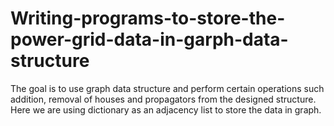 # Writing-programs-to-store-the-power-grid-data-in-garph-data-structure
The goal is to use graph data structure and perform certain operations such addition, removal of houses and propagators from the designed structure. Here we are using dictionary as an adjacency list to store the data in graph.
